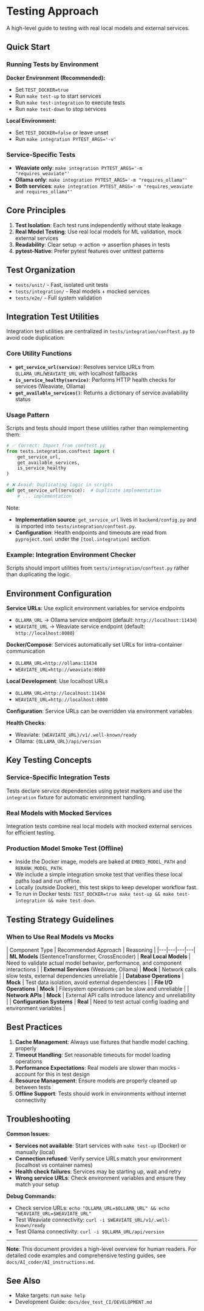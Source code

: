 # Testing Approach

A high-level guide to testing with real local models and external services.

## Quick Start

### Running Tests by Environment

**Docker Environment (Recommended):**
- Set `TEST_DOCKER=true`
- Run `make test-up` to start services
- Run `make test-integration` to execute tests
- Run `make test-down` to stop services

**Local Environment:**
- Set `TEST_DOCKER=false` or leave unset
- Run `make integration PYTEST_ARGS='-v'`

### Service-Specific Tests

- **Weaviate only**: `make integration PYTEST_ARGS='-m "requires_weaviate"'`
- **Ollama only**: `make integration PYTEST_ARGS='-m "requires_ollama"'`
- **Both services**: `make integration PYTEST_ARGS='-m "requires_weaviate and requires_ollama"'`

## Core Principles

1. **Test Isolation**: Each test runs independently without state leakage
2. **Real Model Testing**: Use real local models for ML validation, mock external services
3. **Readability**: Clear setup → action → assertion phases in tests
4. **pytest-Native**: Prefer pytest features over unittest patterns

## Test Organization

- `tests/unit/` - Fast, isolated unit tests
- `tests/integration/` - Real models + mocked services
- `tests/e2e/` - Full system validation

## Integration Test Utilities

Integration test utilities are centralized in `tests/integration/conftest.py` to avoid code duplication:

### Core Utility Functions

- **`get_service_url(service)`**: Resolves service URLs from `OLLAMA_URL`/`WEAVIATE_URL` with localhost fallbacks
- **`is_service_healthy(service)`**: Performs HTTP health checks for services (Weaviate, Ollama)
- **`get_available_services()`**: Returns a dictionary of service availability status

### Usage Pattern

Scripts and tests should import these utilities rather than reimplementing them:

```python
# ✅ Correct: Import from conftest.py
from tests.integration.conftest import (
    get_service_url,
    get_available_services,
    is_service_healthy
)

# ❌ Avoid: Duplicating logic in scripts
def get_service_url(service):  # Duplicate implementation
    # ... implementation
```

Note:
- **Implementation source**: `get_service_url` lives in `backend/config.py` and is imported into `tests/integration/conftest.py`.
- **Configuration**: Health endpoints and timeouts are read from `pyproject.toml` under the `[tool.integration]` section.

### Example: Integration Environment Checker

Scripts should import utilities from `tests/integration/conftest.py` rather than duplicating the logic.

## Environment Configuration

**Service URLs**: Use explicit environment variables for service endpoints
- `OLLAMA_URL` → Ollama service endpoint (default: `http://localhost:11434`)
- `WEAVIATE_URL` → Weaviate service endpoint (default: `http://localhost:8080`)

**Docker/Compose**: Services automatically set URLs for intra-container communication
- `OLLAMA_URL=http://ollama:11434`
- `WEAVIATE_URL=http://weaviate:8080`

**Local Development**: Use localhost URLs
- `OLLAMA_URL=http://localhost:11434`
- `WEAVIATE_URL=http://localhost:8080`

**Configuration**: Service URLs can be overridden via environment variables

**Health Checks**:
- Weaviate: `{WEAVIATE_URL}/v1/.well-known/ready`
- Ollama: `{OLLAMA_URL}/api/version`

## Key Testing Concepts

### Service-Specific Integration Tests

Tests declare service dependencies using pytest markers and use the `integration` fixture for automatic environment handling.



### Real Models with Mocked Services

Integration tests combine real local models with mocked external services for efficient testing.

### Production Model Smoke Test (Offline)

- Inside the Docker image, models are baked at `EMBED_MODEL_PATH` and `RERANK_MODEL_PATH`.
- We include a simple integration smoke test that verifies these local paths load and run offline.
- Locally (outside Docker), this test skips to keep developer workflow fast.
- To run in Docker tests: `TEST_DOCKER=true make test-up && make test-integration && make test-down`.

## Testing Strategy Guidelines

### When to Use Real Models vs Mocks

| Component Type | Recommended Approach | Reasoning |
|---|---|---|---|
| **ML Models** (SentenceTransformer, CrossEncoder) | **Real Local Models** | Need to validate actual model behavior, performance, and component interactions |
| **External Services** (Weaviate, Ollama) | **Mock** | Network calls slow tests, external dependencies unreliable |
| **Database Operations** | **Mock** | Test data isolation, avoid external dependencies |
| **File I/O Operations** | **Mock** | Filesystem operations can be slow and unreliable |
| **Network APIs** | **Mock** | External API calls introduce latency and unreliability |
| **Configuration Systems** | **Real** | Need to test actual config loading and environment variables |

## Best Practices

1. **Cache Management**: Always use fixtures that handle model caching properly
2. **Timeout Handling**: Set reasonable timeouts for model loading operations
3. **Performance Expectations**: Real models are slower than mocks - account for this in test design
4. **Resource Management**: Ensure models are properly cleaned up between tests
5. **Offline Support**: Tests should work in environments without internet connectivity



## Troubleshooting

**Common Issues:**
- **Services not available**: Start services with `make test-up` (Docker) or manually (local)
- **Connection refused**: Verify service URLs match your environment (localhost vs container names)
- **Health check failures**: Services may be starting up, wait and retry
- **Wrong service URLs**: Check environment variables and ensure they match your setup

**Debug Commands:**
- Check service URLs: `echo "OLLAMA_URL=$OLLAMA_URL" && echo "WEAVIATE_URL=$WEAVIATE_URL"`
- Test Weaviate connectivity: `curl -i $WEAVIATE_URL/v1/.well-known/ready`
- Test Ollama connectivity: `curl -i $OLLAMA_URL/api/version`

---

**Note**: This document provides a high-level overview for human readers. For detailed code examples and comprehensive testing guides, see `docs/AI_coder/AI_instructions.md`.

## See Also
- Make targets: run `make help`
- Development Guide: `docs/dev_test_CI/DEVELOPMENT.md`

